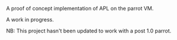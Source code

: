 A proof of concept implementation of APL on the parrot VM.

A work in progress.

NB: This project hasn't been updated to work with a post 1.0 parrot.